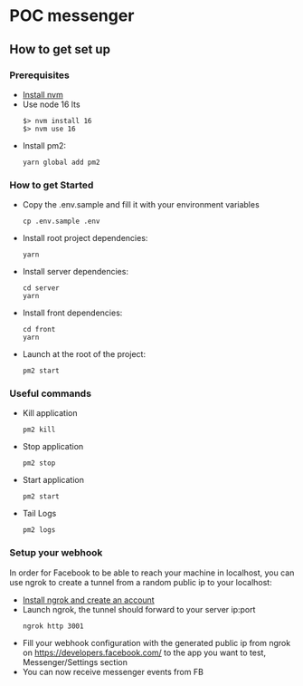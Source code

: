 # POC messenger

## How to get set up

### Prerequisites

- [Install nvm](https://github.com/nvm-sh/nvm)
- Use node 16 lts
  ```
  $> nvm install 16
  $> nvm use 16
  ```
- Install pm2:
  ```
  yarn global add pm2
  ```

### How to get Started

- Copy the .env.sample and fill it with your environment variables
  ```
  cp .env.sample .env
  ```
- Install root project dependencies:
  ```
  yarn
  ```
- Install server dependencies:
  ```
  cd server
  yarn
  ```
- Install front dependencies:
  ```
  cd front
  yarn
  ```
- Launch at the root of the project:
  ```
  pm2 start
  ```

### Useful commands

- Kill application
  ```
  pm2 kill
  ```
- Stop application
  ```
  pm2 stop
  ```
- Start application
  ```
  pm2 start
  ```
- Tail Logs
  ```
  pm2 logs
  ```

### Setup your webhook

  In order for Facebook to be able to reach your machine in localhost, you can use ngrok to create a tunnel from a random public ip to your localhost:

- [Install ngrok and create an account](https://dashboard.ngrok.com/get-started/setup)
- Launch ngrok, the tunnel should forward to your server ip:port
  ```
  ngrok http 3001
  ```
- Fill your webhook configuration with the generated public ip from ngrok on https://developers.facebook.com/ to the app you want to test, Messenger/Settings section
- You can now receive messenger events from FB
